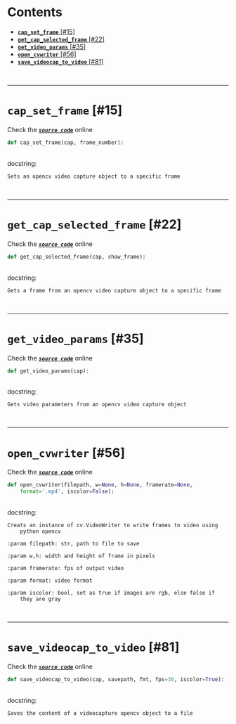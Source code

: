 



Contents
========

* [**`cap_set_frame`** [#15]](#cap_set_frame-15)
* [**`get_cap_selected_frame`** [#22]](#get_cap_selected_frame-22)
* [**`get_video_params`** [#35]](#get_video_params-35)
* [**`open_cvwriter`** [#56]](#open_cvwriter-56)
* [**`save_videocap_to_video`** [#81]](#save_videocap_to_video-81)


&nbsp;

--------
# **`cap_set_frame`** [#15]
  
Check the [***``source code``***](https://github.com/brainglobe/brainrender/blob/master/brainrender/Utils/video.py#L15) online

```python
def cap_set_frame(cap, frame_number):
```

&nbsp;  
docstring:

```text
Sets an opencv video capture object to a specific frame

```

&nbsp;

--------
# **`get_cap_selected_frame`** [#22]
  
Check the [***``source code``***](https://github.com/brainglobe/brainrender/blob/master/brainrender/Utils/video.py#L22) online

```python
def get_cap_selected_frame(cap, show_frame):
```

&nbsp;  
docstring:

```text
Gets a frame from an opencv video capture object to a specific frame

```

&nbsp;

--------
# **`get_video_params`** [#35]
  
Check the [***``source code``***](https://github.com/brainglobe/brainrender/blob/master/brainrender/Utils/video.py#L35) online

```python
def get_video_params(cap):
```

&nbsp;  
docstring:

```text
Gets video parameters from an opencv video capture object

```

&nbsp;

--------
# **`open_cvwriter`** [#56]
  
Check the [***``source code``***](https://github.com/brainglobe/brainrender/blob/master/brainrender/Utils/video.py#L56) online

```python
def open_cvwriter(filepath, w=None, h=None, framerate=None,
    format='.mp4', iscolor=False):
```

&nbsp;  
docstring:

```text
Creats an instance of cv.VideoWriter to write frames to video using
    python opencv

:param filepath: str, path to file to save

:param w,h: width and height of frame in pixels

:param framerate: fps of output video

:param format: video format

:param iscolor: bool, set as true if images are rgb, else false if
    they are gray

```

&nbsp;

--------
# **`save_videocap_to_video`** [#81]
  
Check the [***``source code``***](https://github.com/brainglobe/brainrender/blob/master/brainrender/Utils/video.py#L81) online

```python
def save_videocap_to_video(cap, savepath, fmt, fps=30, iscolor=True):
```

&nbsp;  
docstring:

```text
Saves the content of a videocapture opencv object to a file

```